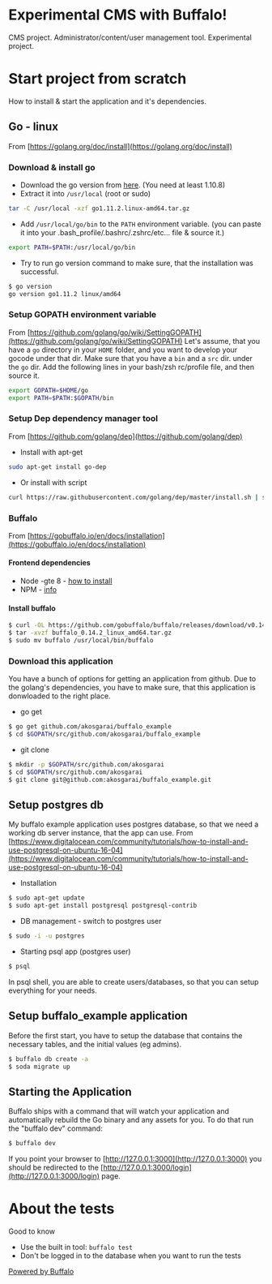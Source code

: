 # Experimental CMS with Buffalo!

CMS project. Administrator/content/user management tool. Experimental project.

# Start project from scratch

How to install & start the application and it's dependencies.

## Go - linux

From [https://golang.org/doc/install](https://golang.org/doc/install)

### Download & install go

- Download the go version from [here](https://golang.org/dl/). (You need at least 1.10.8)
- Extract it into `/usr/local` (root or sudo)

```bash
tar -C /usr/local -xzf go1.11.2.linux-amd64.tar.gz
```

- Add `/usr/local/go/bin` to the `PATH` environment variable. (you can paste it into your .bash\_profile/.bashrc/.zshrc/etc... file & source it.)

```bash
export PATH=$PATH:/usr/local/go/bin
```

- Try to run go version command to make sure, that the installation was successful.

```bash
$ go version
go version go1.11.2 linux/amd64
```

### Setup GOPATH environment variable

From [https://github.com/golang/go/wiki/SettingGOPATH](https://github.com/golang/go/wiki/SettingGOPATH)
Let's assume, that you have a `go` directory in your `HOME` folder, and you want to develop your gocode under that dir. Make sure that you have a `bin` and a `src` dir. under the `go` dir.
Add the following lines in your bash/zsh rc/profile file, and then source it.

```bash
export GOPATH=$HOME/go
export PATH=$PATH:$GOPATH/bin
```

### Setup Dep dependency manager tool

From [https://github.com/golang/dep](https://github.com/golang/dep)

- Install with apt-get

```bash
sudo apt-get install go-dep
```

- Or install with script

```bash
curl https://raw.githubusercontent.com/golang/dep/master/install.sh | sh
```

### Buffalo

From [https://gobuffalo.io/en/docs/installation](https://gobuffalo.io/en/docs/installation)

#### Frontend dependencies

- Node -gte 8 - [how to install](https://github.com/nodejs/node)
- NPM - [info](https://github.com/npm/cli)

#### Install buffalo

```bash
$ curl -OL https://github.com/gobuffalo/buffalo/releases/download/v0.14.2/buffalo_0.14.2_linux_amd64.tar.gz
$ tar -xvzf buffalo_0.14.2_linux_amd64.tar.gz
$ sudo mv buffalo /usr/local/bin/buffalo
```

### Download this application

You have a bunch of options for getting an application from github. Due to the golang's dependencies, you have to make sure, that this application is donwloaded to the right place.

- go get

```bash
$ go get github.com/akosgarai/buffalo_example
$ cd $GOPATH/src/github.com/akosgarai/buffalo_example
```

- git clone

```bash
$ mkdir -p $GOPATH/src/github.com/akosgarai
$ cd $GOPATH/src/github.com/akosgarai
$ git clone git@github.com:akosgarai/buffalo_example.git
```

## Setup postgres db

My buffalo example application uses postgres database, so that we need a working db server instance, that the app can use.
From [https://www.digitalocean.com/community/tutorials/how-to-install-and-use-postgresql-on-ubuntu-16-04](https://www.digitalocean.com/community/tutorials/how-to-install-and-use-postgresql-on-ubuntu-16-04)

- Installation

```bash
$ sudo apt-get update
$ sudo apt-get install postgresql postgresql-contrib
```

- DB management - switch to postgres user

```bash
$ sudo -i -u postgres
```

- Starting psql app (postgres user)

```bash
$ psql
```

In psql shell, you are able to create users/databases, so that you can setup everything for your needs.

## Setup buffalo\_example application

Before the first start, you have to setup the database that contains the necessary tables, and the initial values (eg admins).

```bash
$ buffalo db create -a
$ soda migrate up
```

## Starting the Application

Buffalo ships with a command that will watch your application and automatically rebuild the Go binary and any assets for you. To do that run the "buffalo dev" command:

```bash
$ buffalo dev
```

If you point your browser to [http://127.0.0.1:3000](http://127.0.0.1:3000) you should be redirected to the [http://127.0.0.1:3000/login](http://127.0.0.1:3000/login) page.

# About the tests

Good to know

- Use the built in tool: `buffalo test`
- Don't be logged in to the database when you want to run the tests

[Powered by Buffalo](http://gobuffalo.io)
